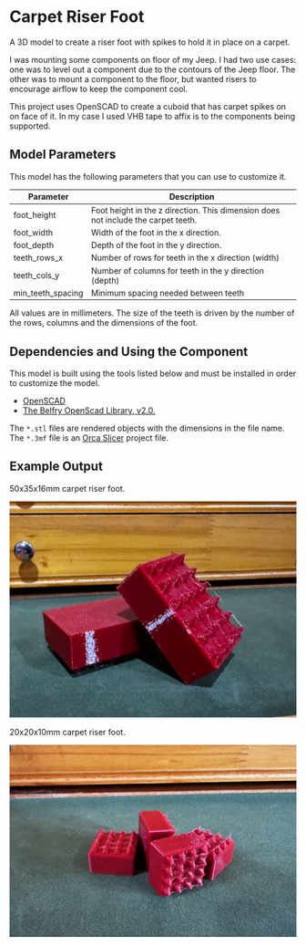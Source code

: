 # Carpet Riser Foot

A 3D model to create a riser foot with spikes to hold it in place on a carpet.

I was mounting some components on floor of my Jeep. I had two use cases: one was to level out a component due to the contours of the Jeep floor. The other was to mount a component to the floor, but wanted risers to encourage airflow to keep the component cool.

This project uses OpenSCAD to create a cuboid that has carpet spikes on on face of it. In my case I used VHB tape to affix is to the components being supported.

## Model Parameters

This model has the following parameters that you can use to customize it.

| Parameter         | Description                                                                       |
| ----------------- | --------------------------------------------------------------------------------- |
| foot_height       | Foot height in the z direction. This dimension does not include the carpet teeth. |
| foot_width        | Width of the foot in the x direction.                                             |
| foot_depth        | Depth of the foot in the y direction.                                             |
| teeth_rows_x      | Number of rows for teeth in the x direction (width)                               |
| teeth_cols_y      | Number of columns for teeth in the y direction (depth)                            |
| min_teeth_spacing | Minimum spacing needed between teeth                                              |

All values are in millimeters. The size of the teeth is driven by the number of the rows, columns and the dimensions of the foot.

## Dependencies and Using the Component

This model is built using the tools listed below and must be installed in order to customize the model.

- [OpenSCAD](https://openscad.org)
- [The Belfry OpenScad Library, v2.0.](https://github.com/BelfrySCAD/BOSL2)

The `*.stl` files are rendered objects with the dimensions in the file name.
The `*.3mf` file is an [Orca Slicer](https://orcaslicer.com) project file.

## Example Output

50x35x16mm carpet riser foot.

![50x35x16 Foot](50x35x16-sample-foot.jpeg)

20x20x10mm carpet riser foot.

![20x20x10mm foot.](20x20x10-sample-foot.jpeg)

